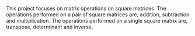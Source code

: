 
This project focuses on matrix operations on square matrices. The operations performed on a pair of square matrices are, addition, subtraction and multiplication. The operations performed on a single square matrix are, transpose, determinant and inverse.
